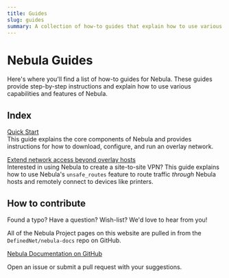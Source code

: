 ```yaml
---
title: Guides
slug: guides
summary: A collection of how-to guides that explain how to use various capabilites of the Nebula overlay networking tool.
---
```


# Nebula Guides

Here's where you'll find a list of how-to guides for Nebula. These guides provide step-by-step instructions and explain how to use various capabilities and features of Nebula.

## Index

[Quick Start](/nebula/quick-start/)  
This guide explains the core components of Nebula and provides instructions for how to download, configure, and run an overlay network.

[Extend network access beyond overlay hosts](/nebula/unsafe_routes/)  
Interested in using Nebula to create a site-to-site VPN? This guide explains how to use Nebula's `unsafe_routes` feature to route traffic _through_ Nebula hosts and remotely connect to devices like printers.

## How to contribute

Found a typo? Have a question? Wish-list? We'd love to hear from you!

All of the Nebula Project pages on this website are pulled in from the `DefinedNet/nebula-docs` repo on GitHub.

[Nebula Documentation on GitHub](https://github.com/DefinedNet/nebula-docs)

Open an issue or submit a pull request with your suggestions.
